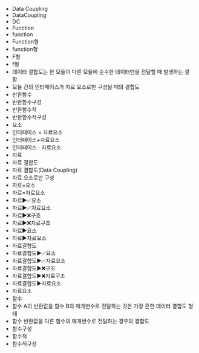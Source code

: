 ﻿- Data Coupling
- DataCoupling
- DC
- Function
- function
- Function형
- function형
- F형
- f형
- 데이터 결합도는 한 모듈이 다른 모듈에 순수한 데이터만을 전달할 때 발생하는 결합
- 모듈 간의 인터페이스가 자료 요소로만 구성될 때의 결합도
- 반환함수
- 반환함수구성
- 반환함수적
- 반환함수적구성
- 요소
- 인터페이스 + 자료요소
- 인터페이스+자료요소
- 인터페이스ㆍ자료요소
- 자료
- 자료 결합도
- 자료 결합도(Data Coupling) 
- 자료 요소로만 구성
- 자료=요소
- 자료=자료요소
- 자료▶️✅요소
- 자료▶️✅자료요소
- 자료▶️❌구조
- 자료▶️❌자료구조
- 자료▶️요소
- 자료▶️자료요소
- 자료결합도
- 자료결합도▶️✅요소
- 자료결합도▶️✅자료요소
- 자료결합도▶️❌구조
- 자료결합도▶️❌자료구조
- 자료결합도▶️자료요소
- 자료요소
- 함수
- 함수 A의 반환값을 함수 B의 매개변수로 전달하는 것은 가장 흔한 데이터 결합도 형태
- 함수 반환값을 다른 함수의 매개변수로 전달하는 경우의 결합도
- 함수구성
- 함수적
- 함수적구성
